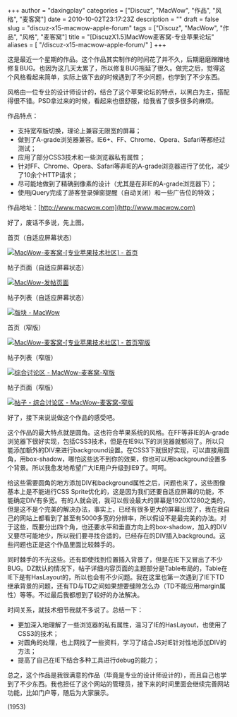 +++
author = "daxingplay"
categories = ["Discuz", "MacWow", "作品", "风格", "麦客窝"]
date = 2010-10-02T23:17:23Z
description = ""
draft = false
slug = "discuz-x15-macwow-apple-forum"
tags = ["Discuz", "MacWow", "作品", "风格", "麦客窝"]
title = "[DiscuzX1.5]MacWow麦客窝-专业苹果论坛"
aliases = [
    "/discuz-x15-macwow-apple-forum/"
]
+++


这是最近一个星期的作品。这个作品其实制作的时间花了并不久，后期磨磨蹭蹭地修复BUG。也因为这几天太累了，所以修复BUG拖延了很久。做完之后，觉得这个风格看起来简单，实际上做下去的时候遇到了不少问题，也学到了不少东西。

风格由一位专业的设计师设计的，结合了这个苹果论坛的特点，以黑白为主，搭配得很不错。PSD拿过来的时候，看起来也很舒服，给我省了很多很多的麻烦。

作品特点：

- 支持宽窄版切换，理论上兼容无限宽的屏幕；
- 做到了A-grade浏览器兼容。IE6+、FF、Chrome、Opera、Safari等都经过测试；
- 应用了部分CSS3技术和一些浏览器私有属性；
- 针对FF、Chrome、Opera、Safari等非IE的A-grade浏览器进行了优化，减少了10余个HTTP请求；
- 尽可能地做到了精确到像素的设计（尤其是在非IE的A-grade浏览器下）；
- 使用jQuery完成了游客登录弹窗提醒（自动关闭）和一些广告位的特效；

作品地址：[http://www.macwow.com](http://www.macwow.com)

好了，废话不多说，先上图。

首页（自适应屏幕状态）

[![](https://daxingplay.me/wp-content/uploads/2010/10/MacWow-麦客窝-专业苹果技术社区-首页-161x300.jpg "MacWow-麦客窝-[专业苹果技术社区] - 首页")](https://daxingplay.me/wp-content/uploads/2010/10/MacWow-麦客窝-专业苹果技术社区-首页.jpg)

帖子页面（自适应屏幕状态）

[![](https://daxingplay.me/wp-content/uploads/2010/10/MacWow-发帖页面-80x300.jpg "MacWow-发帖页面")](https://daxingplay.me/wp-content/uploads/2010/10/MacWow-发帖页面.jpg)

帖子列表（自适应屏幕状态）

[![](https://daxingplay.me/wp-content/uploads/2010/10/-MacWow-197x300.jpg "版块 - MacWow")](https://daxingplay.me/wp-content/uploads/2010/10/版块-MacWow.jpg)

首页（窄版）

[![](https://daxingplay.me/wp-content/uploads/2010/10/MacWow-麦客窝-专业苹果技术社区-首页窄版-159x300.jpg "MacWow-麦客窝-[专业苹果技术社区] - 首页窄版")](https://daxingplay.me/wp-content/uploads/2010/10/MacWow-麦客窝-专业苹果技术社区-首页窄版.jpg)

帖子列表（窄版）

[![](https://daxingplay.me/wp-content/uploads/2010/10/-MacWow-麦客窝-窄版-197x300.jpg "综合讨论区 - MacWow-麦客窝-窄版")](https://daxingplay.me/wp-content/uploads/2010/10/综合讨论区-MacWow-麦客窝-窄版.jpg)

帖子页面（窄版）

[![](https://daxingplay.me/wp-content/uploads/2010/10/-综合讨论区-MacWow-麦客窝-窄版-275x300.jpg "帖子 - 综合讨论区 - MacWow-麦客窝-窄版")](https://daxingplay.me/wp-content/uploads/2010/10/帖子-综合讨论区-MacWow-麦客窝-窄版.jpg)

好了，接下来说说做这个作品的感受吧。

这个作品的最大特点就是圆角。这也符合苹果系统的风格。在FF等非IE的A-grade浏览器下很好实现，包括CSS3技术，但是在IE9以下的浏览器就郁闷了。所以只能添加额外的DIV来进行background设置。在CSS3下就很好实现，可以直接用圆角，用box-shadow，哪怕这些达不到你的效果，你也可以用background设置多个背景。所以我愈发地希望广大IE用户升级到IE9了。呵呵。

给这些需要圆角的地方添加DIV和background属性之后，问题也来了，这些图像基本上是不能进行CSS Sprite优化的，这是因为我们还要自适应屏幕的功能，不能确定DIV有多宽。有的人就会说，我可以假设最大的屏幕是1920X1280之类的，但是这不是个完美的解决办法，事实上，已经有很多更大的屏幕出现了，我在我自己的网站上都看到了甚至有5000多宽的分辨率，所以假设不是最完美的办法。对于这些，既要分出四个角，也还要水平和垂直方向上的box-shadow，加入的DIV又要尽可能地少，所以我们要寻找合适的，已经存在的DIV插入background。这些问题也正是这个作品里面比较棘手的。

同时棘手的不光这些。还有即使找到位置插入背景了，但是在IE下又冒出了不少BUG。DZ默认的情况下，帖子详细内容页面的主题部分是Table布局的，Table在IE下是有HasLayout的，所以也会有不少问题。我在这里也第一次遇到了IE下TD继承背景的问题，还有TD与TD之间如果想要缝隙怎么办（TD不能应用margin属性）等等。不过最后我都想到了较好的办法解决。

时间关系，就技术细节我就不多说了。总结一下：

- 更加深入地理解了一些浏览器的私有属性，温习了IE的HasLayout，也使用了CSS3的技术；
- 对圆角的处理，也上网找了一些资料，学习了结合JS对IE针对性地添加DIV的方法；
- 提高了自己在IE下结合多种工具进行debug的能力；

总之，这个作品是我很满意的作品（毕竟是专业的设计师设计的），而且自己也学到了不少东西。我也担任了这个网站的管理员，接下来的时间里面会继续完善网站功能，比如门户等，随后为大家展示。

 (1953)


